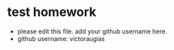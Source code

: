 # test homework

* please edit this file. add your github username here.
* github username: victoraugias

